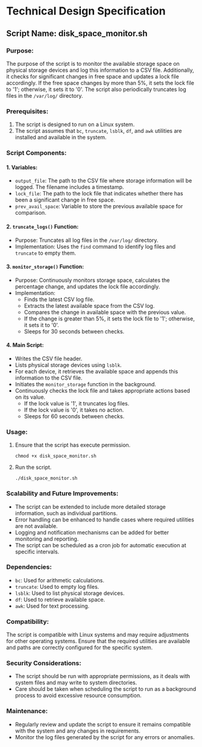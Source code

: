 # Technical Design Specification
## Script Name: disk_space_monitor.sh

### Purpose:
The purpose of the script is to monitor the available storage space on physical storage devices and log this information to a CSV file. Additionally, it checks for significant changes in free space and updates a lock file accordingly. If the free space changes by more than 5%, it sets the lock file to '1'; otherwise, it sets it to '0'. The script also periodically truncates log files in the `/var/log/` directory.

### Prerequisites:
1. The script is designed to run on a Linux system.
2. The script assumes that `bc`, `truncate`, `lsblk`, `df`, and `awk` utilities are installed and available in the system.

### Script Components:

#### 1. Variables:
   - `output_file`: The path to the CSV file where storage information will be logged. The filename includes a timestamp.
   - `lock_file`: The path to the lock file that indicates whether there has been a significant change in free space.
   - `prev_avail_space`: Variable to store the previous available space for comparison.

#### 2. `truncate_logs()` Function:
   - Purpose: Truncates all log files in the `/var/log/` directory.
   - Implementation: Uses the `find` command to identify log files and `truncate` to empty them.

#### 3. `monitor_storage()` Function:
   - Purpose: Continuously monitors storage space, calculates the percentage change, and updates the lock file accordingly.
   - Implementation:
     - Finds the latest CSV log file.
     - Extracts the latest available space from the CSV log.
     - Compares the change in available space with the previous value.
     - If the change is greater than 5%, it sets the lock file to '1'; otherwise, it sets it to '0'.
     - Sleeps for 30 seconds between checks.

#### 4. Main Script:
   - Writes the CSV file header.
   - Lists physical storage devices using `lsblk`.
   - For each device, it retrieves the available space and appends this information to the CSV file.
   - Initiates the `monitor_storage` function in the background.
   - Continuously checks the lock file and takes appropriate actions based on its value.
     - If the lock value is '1', it truncates log files.
     - If the lock value is '0', it takes no action.
     - Sleeps for 60 seconds between checks.

### Usage:
1. Ensure that the script has execute permission.
   ```
   chmod +x disk_space_monitor.sh
   ```

2. Run the script.
   ```
   ./disk_space_monitor.sh
   ```

### Scalability and Future Improvements:
- The script can be extended to include more detailed storage information, such as individual partitions.
- Error handling can be enhanced to handle cases where required utilities are not available.
- Logging and notification mechanisms can be added for better monitoring and reporting.
- The script can be scheduled as a cron job for automatic execution at specific intervals.

### Dependencies:
- `bc`: Used for arithmetic calculations.
- `truncate`: Used to empty log files.
- `lsblk`: Used to list physical storage devices.
- `df`: Used to retrieve available space.
- `awk`: Used for text processing.

### Compatibility:
The script is compatible with Linux systems and may require adjustments for other operating systems. Ensure that the required utilities are available and paths are correctly configured for the specific system.

### Security Considerations:
- The script should be run with appropriate permissions, as it deals with system files and may write to system directories.
- Care should be taken when scheduling the script to run as a background process to avoid excessive resource consumption.

### Maintenance:
- Regularly review and update the script to ensure it remains compatible with the system and any changes in requirements.
- Monitor the log files generated by the script for any errors or anomalies.